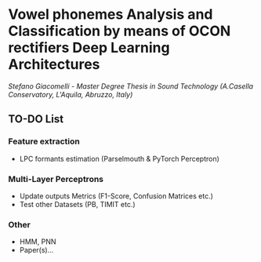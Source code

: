 # Vowel phonemes Analysis and Classification by means of OCON rectifiers Deep Learning Architectures
*Stefano Giacomelli - Master Degree Thesis in Sound Technology (A.Casella Conservatory, L'Aquila, Abruzzo, Italy)*

## TO-DO List
### Feature extraction
- LPC formants estimation (Parselmouth & PyTorch Perceptron)
### Multi-Layer Perceptrons
- Update outputs Metrics (F1-Score, Confusion Matrices etc.)
- Test other Datasets (PB, TIMIT etc.)
### Other
- HMM, PNN
- Paper(s)...
